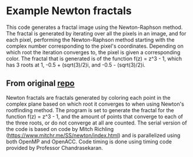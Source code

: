 # Example Newton fractals 

This code generates a fractal image using the Newton-Raphson method. The fractal is generated by iterating over all the pixels in an image, and for each pixel, performing the Newton-Raphson method starting with the complex number corresponding to the pixel's coordinates. Depending on which root the iteration converges to, the pixel is given a corresponding color. The fractal that is generated is of the function f(z) = z^3 - 1, which has 3 roots at 1, -0.5 + (sqrt(3)/2)i, and -0.5 - (sqrt(3)/2)i.


## From original [repo](https://github.com/rdean-udel/CISC372-Project)

Newton fractals are fractals generated by coloring each point in the complex plane based on which root it converges to when using Newton's rootfinding method. The program is set to generate the fractal for the function f(z) = z^3 - 1, and the amount of points that converge to each of the three roots, or do not converge at all are counted. The serial version of the code is based on code by Mitch Richling (https://www.mitchr.me/SS/newton/index.html) and is parallelized using both OpenMP and OpenACC. Code timing is done using timing code provided by Professor Chandrasekaran.